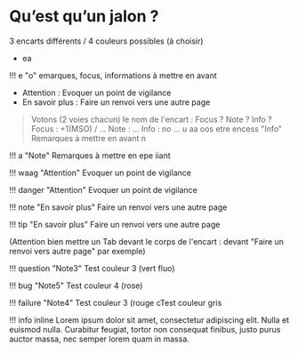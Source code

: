 # Qu’est qu’un jalon ?

3 encarts différents / 4 couleurs possibles (à choisir)

 - ea 

!!! e "o" 
	emarques, focus, informations à mettre en avant 
 - Attention : Evoquer un point de vigilance 
 - En savoir plus : Faire un renvoi vers une autre page

> Votons (2 voies chacun) le nom de l'encart :  Focus ? Note ? Info ?
>  Focus : +1(MSO) / ...
>  Note : ...
>  Info : no  ...
u aa oos  etre encess "Info" 
	Remarques à mettre en avant 
 n 

!!! a "Note" 
	Remarques à mettre en epe iiant

!!! waag "Attention"
	Evoquer un point de vigilance

!!! danger "Attention"
	Evoquer un point de vigilance

!!! note "En savoir plus"
	Faire un renvoi vers une autre page

!!! tip "En savoir plus"
	Faire un renvoi vers une autre page

(Attention bien mettre un Tab devant le corps de l'encart : devant "Faire un renvoi vers autre page" par exemple)
	
!!! question "Note3"
	Test couleur 3 (vert fluo)
	 
!!! bug "Note5"
	Test couleur 4 (rose)
	
!!! failure "Note4"
	Test couleur 3 (rouge cTest couleur gris

!!! info inline
    Lorem ipsum dolor sit amet, consectetur
    adipiscing elit. Nulla et euismod nulla.
    Curabitur feugiat, tortor non consequat
    finibus, justo purus auctor massa, nec
    semper lorem quam in massa.






<!--stackedit_data:
eyJoaXN0b3J5IjpbNTE1ODY1MjA4LC04MzQwODQ1ODQsLTIxMT
A4ODk0LDY1MTc5NTUwLDg4NDEyMjU0OSwxMDU0NDcyODYwLC03
NDQxMDU3ODgsMzczOTkyMjM4LC0xMjAwNDA5MTEyLC0xNDM4ND
c2NTM5LDE5NDcyMjkzMTMsLTYzODk4ODEzNSwtMzIzOTE5ODMx
LDIwMzAxNzY1NjldfQ==
-->